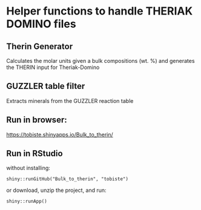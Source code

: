 # Helper functions to handle THERIAK DOMINO files

## Therin Generator
Calculates the molar units given a bulk compositions (wt. %) and generates the THERIN input for Theriak-Domino

## GUZZLER table filter 
Extracts minerals from the GUZZLER reaction table

## Run in browser:
https://tobiste.shinyapps.io/Bulk_to_therin/

## Run in RStudio
without installing:
```
shiny::runGitHub("Bulk_to_therin", "tobiste")
```

or download, unzip the project, and run:
```
shiny::runApp()
```
